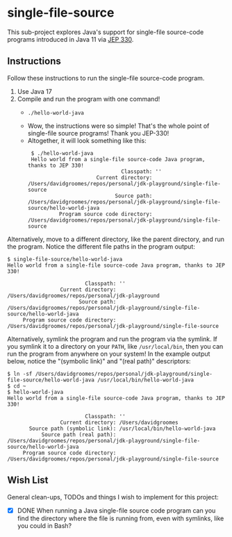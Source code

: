 # single-file-source

This sub-project explores Java's support for single-file source-code programs introduced in Java 11 via [JEP 330](https://openjdk.java.net/jeps/330).


## Instructions

Follow these instructions to run the single-file source-code program.

1. Use Java 17
2. Compile and run the program with one command!
   * ```shell
     ./hello-world-java
     ```
   * Wow, the instructions were so simple! That's the whole point of single-file source programs! Thank you JEP-330!
   * Altogether, it will look something like this:
     ```text
      $ ./hello-world-java
      Hello world from a single-file source-code Java program, thanks to JEP 330!
	                               Classpath: ''
	                       Current directory: /Users/davidgroomes/repos/personal/jdk-playground/single-file-source
	                             Source path: /Users/davidgroomes/repos/personal/jdk-playground/single-file-source/hello-world-java
	           Program source code directory: /Users/davidgroomes/repos/personal/jdk-playground/single-file-source
     ```

Alternatively, move to a different directory, like the parent directory, and run the program. Notice the different file
paths in the program output:

```text
$ single-file-source/hello-world-java
Hello world from a single-file source-code Java program, thanks to JEP 330!

	                     Classpath: ''
	             Current directory: /Users/davidgroomes/repos/personal/jdk-playground
	                   Source path: /Users/davidgroomes/repos/personal/jdk-playground/single-file-source/hello-world-java
	 Program source code directory: /Users/davidgroomes/repos/personal/jdk-playground/single-file-source
```

Alternatively, symlink the program and run the program via the symlink. If you symlink it to a directory on your `PATH`, 
like `/usr/local/bin`, then you can run the program from anywhere on your system! In the example output below, notice
the "(symbolic link)" and "(real path)" descriptors:

```text
$ ln -sf /Users/davidgroomes/repos/personal/jdk-playground/single-file-source/hello-world-java /usr/local/bin/hello-world-java
$ cd ~
$ hello-world-java
Hello world from a single-file source-code Java program, thanks to JEP 330!

	                     Classpath: ''
	             Current directory: /Users/davidgroomes
	   Source path (symbolic link): /usr/local/bin/hello-world-java
	       Source path (real path): /Users/davidgroomes/repos/personal/jdk-playground/single-file-source/hello-world-java
	 Program source code directory: /Users/davidgroomes/repos/personal/jdk-playground/single-file-source
```


## Wish List

General clean-ups, TODOs and things I wish to implement for this project:

* [x] DONE When running a Java single-file source code program can you find the directory where
  the file is running from, even with symlinks, like you could in Bash?
